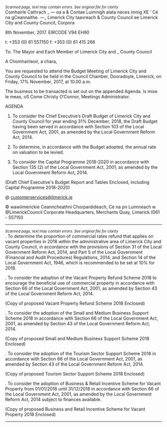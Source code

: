 *<small>Scanned page, text may contain errors. See original file for clarity</small>*  
Comhairle Cathrach _ — oa
a & Contae Luimnigh alata neces imnig
XE ‘ Cé na gCeannaithe.
—_ Limerick City taavreach
& County Council ee
Limerick City and County Council,
Corpora

8th November, 2017. EIRCODE V94 EH90

t: +353 (0) 61 557150
f: +353 (0) 61 415 266

To: The Mayor and Each Member of Limerick City and _
County Council

A Chomhairleoir, a chara,

You are requested to attend the Budget Meeting of Limerick City and County
Council to be held in the Council Chamber, Dooradoyle, Limerick, on Friday, 17%
November, 2017, at 10.00 a.m.

The business to be transacted is set out on the appended Agenda.
Is mise le meas,
oS Come
Christy O’Connor,
Meetings Administrator.

AGENDA

1. To consider the Chief Executive’s Draft Budget of Limerick City and County
Council for year ending 31% December, 2018, the Draft Budget having been
served in accordance with Section 103 of the Local Government Act, 2001, as
amended by the Local Government Reform Act, 2014.

2. To determine, in accordance with the Budget adopted, the annual rate on
valuation to be levied.

3. To consider the Capital Programme 2018-2020 in accordance with Section
135 (2) of the Local Government Act, 2001, as amended by the Local
Government Reform Act, 2014.

(Draft Chief Executive's Budget Report and Tables Enclosed,
including Capital Programme 2018-2020)

@ customerservices@limerick.ie

© wawiimerickie
Ceanncheathni Chorpardideach, Cé na pn Luimneach w @LimerickCouncil
Corporate Headquarters, Merchants Quay, Limerick (061 - 557150

---
*<small>Scanned page, text may contain errors. See original file for clarity</small>*  
. To determine the proportion of commercial rates refund that applies on vacant
properties in 2018 within the administrative area of Limerick City and County
Council, in accordance with the provisions of Section 31 of the Local
Government Reform Act, 2014, and Part 5 of the Local Government (Financial
and Audit Procedures) Regulations, 2014, and Section 14 of the Local
Government Act, 1946, which is recommended to be set at 10% for 2018.

. To consider the adoption of the Vacant Property Refund Scheme 2018 to
encourage the beneficial use of commercial property in accordance with
Section 66 of the Local Government Act, 2001, as amended by Section 43 of
the Local Government Reform Act, 2014.

(Copy of proposed Vacant Property Refund Scheme 2018 Enclosed)

. To consider the adoption of the Small and Medium Business Support Scheme
2018 in accordance with Section 66 of the Local Government Act, 2001, as
amended by Section 43 of the Local Government Reform Act, 2014.

(Copy of proposed Small and Medium Business Support Scheme 2018
Enclosed)

. To consider the adoption of the Tourism Sector Support Scheme 2018 in
accordance with Section 66 of the Local Government Act, 2001, as amended
by Section 43 of the Local Government Reform Act, 2014.

(Copy of proposed Tourism Sector Support Scheme 2018 Enclosed)

. To consider the adoption of Business & Retail Incentive Scheme for Vacant
Property from 01/01/2018 until 31/12/2018 in accordance with Section 66 of
the Local Government Act, 2001, as amended by the Local Government
Reform Act, 2014 subject to finances available.

(Copy of proposed Business and Retail Incentive Scheme for Vacant Property
2018 Enclosed)

---
